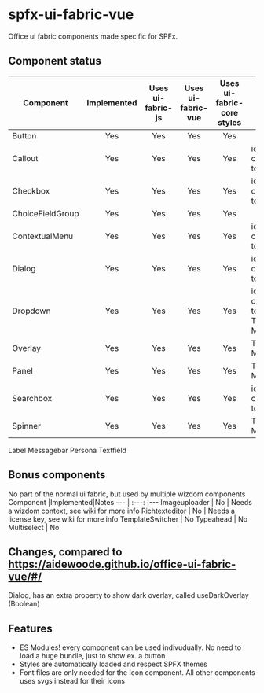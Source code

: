 # spfx-ui-fabric-vue
Office ui fabric components made specific for SPFx.

## Component status
Component        |Implemented | Uses ui-fabric-js | Uses ui-fabric-vue | Uses ui-fabric-core styles  | Notes
 ---             | :---:      | :---:             | :---:              | :---:                       | ---
Button           | Yes        | Yes               | Yes                | Yes                      
Callout          | Yes        | Yes               | Yes                | Yes                         | icons changed to svgs
Checkbox         | Yes        | Yes               | Yes                | Yes                         | icons changed to svgs
ChoiceFieldGroup | Yes        | Yes               | Yes                | Yes 
ContextualMenu   | Yes        | Yes               | Yes                | Yes                         | icons changed to svgs
Dialog           | Yes        | Yes               | Yes                | Yes                         | icons changed to svgs
Dropdown         | Yes        | Yes               | Yes                | Yes                         | icons changed to svgs, TESTS MISSING
Overlay          | Yes        | Yes               | Yes                | Yes                         | TESTS MISSING
Panel            | Yes        | Yes               | Yes                | Yes                         | TESTS MISSING
Searchbox        | Yes        | Yes               | Yes                | Yes                         | icons changed to svgs
Spinner          | Yes        | Yes               | Yes                | Yes                         | TESTS MISSING
Label
Messagebar
Persona
Textfield

## Bonus components
No part of the normal ui fabric, but used by multiple wizdom components
Component        |Implemented|Notes
---              | :---:     |---
Imageuploader    | No        | Needs a wizdom context, see wiki for more info
Richtexteditor   | No        | Needs a license key, see wiki for more info
TemplateSwitcher | No
Typeahead        | No
Multiselect      | No

## Changes, compared to https://aidewoode.github.io/office-ui-fabric-vue/#/
Dialog, has an extra property to show dark overlay, called useDarkOverlay (Boolean)

## Features
 - ES Modules! every component can be used indivudually. No need to load a huge bundle, just to show ex. a button
 - Styles are automatically loaded and respect SPFX themes
 - Font files are only needed for the Icon component. All other components uses svgs instead for their icons